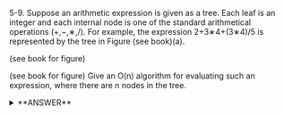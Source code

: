 ﻿5-9. Suppose an arithmetic expression is given as a tree. Each leaf is an integer and each internal node is one of the standard arithmetical operations (+,−,∗,/). For example, the expression 2+3∗4+(3∗4)/5 is represented by the tree in Figure (see book)(a). 

(see book for figure) 

(see book for figure) Give an O(n) algorithm for evaluating such an expression, where there are n nodes in the tree.


<details>
<summary>**ANSWER**</summary>
  <p>

  You can solve this problem by doing a DFS on the graph. Each node can be an operation or a literal. Literal will be leaves in the graph and operations will always have in this case both children. The recursive function "evaluates" the expression represented by each child node and then calculates the final result by applying the operation represented by the current node.

Here is an implementation in Java:

	class Main {

		public static void main(String[] args) {
			Node expression = new Addition(new Addition(new Literal(1), new Literal(2)),
					new Literal(3));
			System.out.println(expression.evaluate());
		}

		static interface Node {
			int evaluate();
		}

		static class Literal implements Node {
			int val;

			Literal(int val) {
				this.val = val;
			}

			@Override
			public int evaluate() {
				return val;
			}
		}

		static abstract class Op implements Node {
			Node operand1;
			Node operand2;

			Op(Node operand1, Node operand2) {
				this.operand1 = operand1;
				this.operand2 = operand2;
			}
		}

		static class Addition extends Op {
			Addition(Node operand1, Node operand2) {
				super(operand1, operand2);
			}

			@Override
			public int evaluate() {
				return operand1.evaluate() + operand2.evaluate();
			}
		}

		static class Substraction extends Op {
			Substraction(Node operand1, Node operand2) {
				super(operand1, operand2);
			}

			@Override
			public int evaluate() {
				return operand1.evaluate() - operand2.evaluate();
			}
		}

		static class Division extends Op {
			Division(Node operand1, Node operand2) {
				super(operand1, operand2);
			}

			@Override
			public int evaluate() {
				return operand1.evaluate() / operand2.evaluate();
			}
		}

		static class Multiplication extends Op {
			Multiplication(Node operand1, Node operand2) {
				super(operand1, operand2);
			}

			@Override
			public int evaluate() {
				return operand1.evaluate() / operand2.evaluate();
			}
		}

	}


  </p>
</details>


